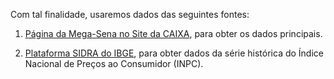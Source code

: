   Com tal finalidade, usaremos dados das seguintes fontes: 
  
  1) [Página da Mega-Sena no Site da CAIXA](http://loterias.caixa.gov.br/wps/portal/loterias/landing/megasena), para obter os dados principais.
  
  2) [Plataforma SIDRA do IBGE](https://sidra.ibge.gov.br/tabela/1736), para obter dados da série histórica do Índice Nacional de Preços ao Consumidor (INPC).
